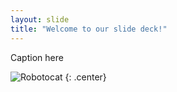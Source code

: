 ```yaml
---
layout: slide
title: "Welcome to our slide deck!"
---
```


Caption here

![Robotocat](https://octodex.github.com/images/Robotocat.png)
{: .center}
